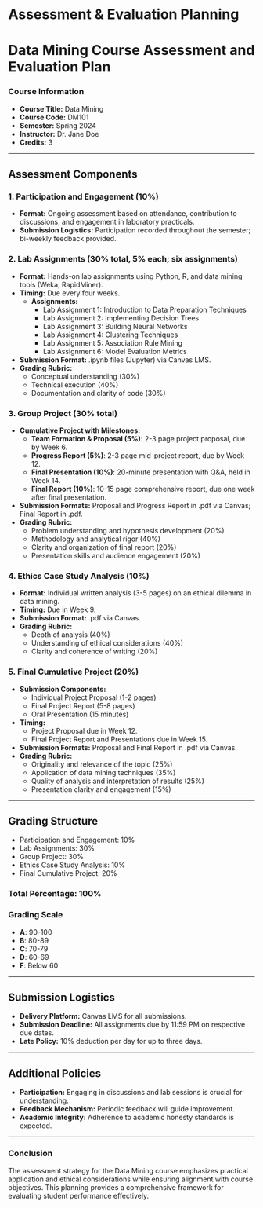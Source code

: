 Assessment & Evaluation Planning
================================

# Data Mining Course Assessment and Evaluation Plan

### Course Information
- **Course Title:** Data Mining  
- **Course Code:** DM101  
- **Semester:** Spring 2024  
- **Instructor:** Dr. Jane Doe  
- **Credits:** 3  

---

## Assessment Components

### 1. Participation and Engagement (10%)
- **Format:** Ongoing assessment based on attendance, contribution to discussions, and engagement in laboratory practicals.
- **Submission Logistics:** Participation recorded throughout the semester; bi-weekly feedback provided.

### 2. Lab Assignments (30% total, 5% each; six assignments)
- **Format:** Hands-on lab assignments using Python, R, and data mining tools (Weka, RapidMiner).
- **Timing:** Due every four weeks.
  - **Assignments:** 
    - Lab Assignment 1: Introduction to Data Preparation Techniques
    - Lab Assignment 2: Implementing Decision Trees
    - Lab Assignment 3: Building Neural Networks
    - Lab Assignment 4: Clustering Techniques
    - Lab Assignment 5: Association Rule Mining
    - Lab Assignment 6: Model Evaluation Metrics
- **Submission Format:** .ipynb files (Jupyter) via Canvas LMS.
- **Grading Rubric:**
  - Conceptual understanding (30%)
  - Technical execution (40%)
  - Documentation and clarity of code (30%)

### 3. Group Project (30% total)
- **Cumulative Project with Milestones:**
  - **Team Formation & Proposal (5%)**: 2-3 page project proposal, due by Week 6.
  - **Progress Report (5%)**: 2-3 page mid-project report, due by Week 12.
  - **Final Presentation (10%)**: 20-minute presentation with Q&A, held in Week 14.
  - **Final Report (10%)**: 10-15 page comprehensive report, due one week after final presentation.
- **Submission Formats:** Proposal and Progress Report in .pdf via Canvas; Final Report in .pdf.
- **Grading Rubric:**
  - Problem understanding and hypothesis development (20%)
  - Methodology and analytical rigor (40%)
  - Clarity and organization of final report (20%)
  - Presentation skills and audience engagement (20%)

### 4. Ethics Case Study Analysis (10%)
- **Format:** Individual written analysis (3-5 pages) on an ethical dilemma in data mining.
- **Timing:** Due in Week 9.
- **Submission Format:** .pdf via Canvas.
- **Grading Rubric:**
  - Depth of analysis (40%)
  - Understanding of ethical considerations (40%)
  - Clarity and coherence of writing (20%)

### 5. Final Cumulative Project (20%)
- **Submission Components:**
  - Individual Project Proposal (1-2 pages)
  - Final Project Report (5-8 pages)
  - Oral Presentation (15 minutes)
- **Timing:** 
  - Project Proposal due in Week 12.
  - Final Project Report and Presentations due in Week 15.
- **Submission Formats:** Proposal and Final Report in .pdf via Canvas.
- **Grading Rubric:**
  - Originality and relevance of the topic (25%)
  - Application of data mining techniques (35%)
  - Quality of analysis and interpretation of results (25%)
  - Presentation clarity and engagement (15%)

---

## Grading Structure
- Participation and Engagement: 10%
- Lab Assignments: 30%
- Group Project: 30%
- Ethics Case Study Analysis: 10%
- Final Cumulative Project: 20%

### Total Percentage: 100%

### Grading Scale
- **A**: 90-100
- **B**: 80-89
- **C**: 70-79
- **D**: 60-69
- **F**: Below 60

---

## Submission Logistics
- **Delivery Platform:** Canvas LMS for all submissions.
- **Submission Deadline:** All assignments due by 11:59 PM on respective due dates.
- **Late Policy:** 10% deduction per day for up to three days.

---

## Additional Policies
- **Participation:** Engaging in discussions and lab sessions is crucial for understanding.
- **Feedback Mechanism:** Periodic feedback will guide improvement.
- **Academic Integrity:** Adherence to academic honesty standards is expected.

---

### Conclusion
The assessment strategy for the Data Mining course emphasizes practical application and ethical considerations while ensuring alignment with course objectives. This planning provides a comprehensive framework for evaluating student performance effectively.